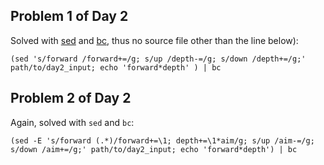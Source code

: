 ## Problem 1 of Day 2

Solved with [sed](https://en.wikipedia.org/wiki/Sed) and [bc](https://en.wikipedia.org/wiki/Bc_%28programming_language%29),
thus no source file other than the line below):

`(sed 's/forward /forward+=/g; s/up /depth-=/g; s/down /depth+=/g;' path/to/day2_input; echo 'forward*depth' ) | bc`


## Problem 2 of Day 2

Again, solved with `sed` and `bc`:

`(sed -E 's/forward (.*)/forward+=\1; depth+=\1*aim/g; s/up /aim-=/g; s/down /aim+=/g;' path/to/day2_input; echo 'forward*depth') | bc`

